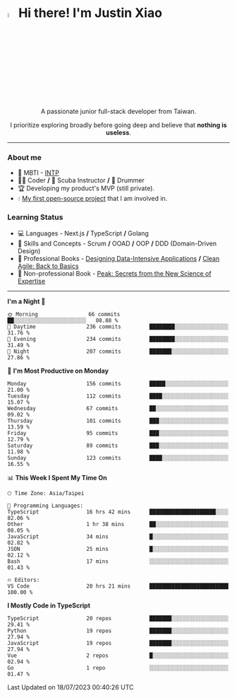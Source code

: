 # <img src="https://media.giphy.com/media/hvRJCLFzcasrR4ia7z/giphy.gif" width="5%">Hi there! I'm Justin Xiao
<p align="center">A passionate junior full-stack developer from Taiwan.  </p>
<p align="center">I prioritize exploring broadly before going deep and believe that <b>nothing is useless</b>.</p>

---
### About me
- 👀 MBTI - [INTP](https://www.16personalities.com/intp-personality)
- 👨‍💻 Coder **/** 🤿 Scuba Instructor **/** 🥁 Drummer
- 🏆 Developing my product's MVP (still private).
- 💧 [My first open-source project](https://github.com/Game-as-a-Service/Game-Lobby-Web) that I am involved in.

### Learning Status
- ‍💻 Languages - Next.js **/** TypeScript **/** Golang
- 🧠 Skills and Concepts - Scrum **/** OOAD **/** OOP **/** DDD (Domain-Driven Design)
- 📖 Professional Books - [Designing Data-Intensive Applications](https://a.co/d/aNTrecE) **/** [Clean Agile: Back to Basics](https://a.co/d/5K1qUNh)
- 🔖 Non-professional Book - [Peak: Secrets from the New Science of Expertise](https://a.co/d/9aoCxyl)

---
<!--START_SECTION:waka-->
**I'm a Night 🦉** 

```text
🌞 Morning                66 commits          ██░░░░░░░░░░░░░░░░░░░░░░░   08.88 % 
🌆 Daytime                236 commits         ████████░░░░░░░░░░░░░░░░░   31.76 % 
🌃 Evening                234 commits         ████████░░░░░░░░░░░░░░░░░   31.49 % 
🌙 Night                  207 commits         ███████░░░░░░░░░░░░░░░░░░   27.86 % 
```
📅 **I'm Most Productive on Monday** 

```text
Monday                   156 commits         █████░░░░░░░░░░░░░░░░░░░░   21.00 % 
Tuesday                  112 commits         ████░░░░░░░░░░░░░░░░░░░░░   15.07 % 
Wednesday                67 commits          ██░░░░░░░░░░░░░░░░░░░░░░░   09.02 % 
Thursday                 101 commits         ███░░░░░░░░░░░░░░░░░░░░░░   13.59 % 
Friday                   95 commits          ███░░░░░░░░░░░░░░░░░░░░░░   12.79 % 
Saturday                 89 commits          ███░░░░░░░░░░░░░░░░░░░░░░   11.98 % 
Sunday                   123 commits         ████░░░░░░░░░░░░░░░░░░░░░   16.55 % 
```


📊 **This Week I Spent My Time On** 

```text
🕑︎ Time Zone: Asia/Taipei

💬 Programming Languages: 
TypeScript               16 hrs 42 mins      █████████████████████░░░░   82.06 % 
Other                    1 hr 38 mins        ██░░░░░░░░░░░░░░░░░░░░░░░   08.05 % 
JavaScript               34 mins             █░░░░░░░░░░░░░░░░░░░░░░░░   02.82 % 
JSON                     25 mins             █░░░░░░░░░░░░░░░░░░░░░░░░   02.12 % 
Bash                     17 mins             ░░░░░░░░░░░░░░░░░░░░░░░░░   01.43 % 

🔥 Editors: 
VS Code                  20 hrs 21 mins      █████████████████████████   100.00 % 
```

**I Mostly Code in TypeScript** 

```text
TypeScript               20 repos            ███████░░░░░░░░░░░░░░░░░░   29.41 % 
Python                   19 repos            ███████░░░░░░░░░░░░░░░░░░   27.94 % 
JavaScript               19 repos            ███████░░░░░░░░░░░░░░░░░░   27.94 % 
Vue                      2 repos             █░░░░░░░░░░░░░░░░░░░░░░░░   02.94 % 
Go                       1 repo              ░░░░░░░░░░░░░░░░░░░░░░░░░   01.47 % 
```




 Last Updated on 18/07/2023 00:40:26 UTC
<!--END_SECTION:waka-->
